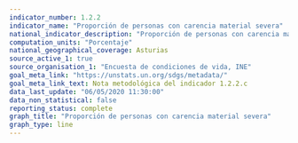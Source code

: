 ```yaml
---
indicator_number: 1.2.2
indicator_name: "Proporción de personas con carencia material severa"
national_indicator_description: "Proporción de personas con carencia material severa"
computation_units: "Porcentaje"
national_geographical_coverage: Asturias
source_active_1: true
source_organisation_1: "Encuesta de condiciones de vida, INE"
goal_meta_link: "https://unstats.un.org/sdgs/metadata/"
goal_meta_link_text: Nota metodológica del indicador 1.2.2.c
data_last_update: "06/05/2020 11:30:00"
data_non_statistical: false
reporting_status: complete
graph_title: "Proporción de personas con carencia material severa"
graph_type: line
---
```

